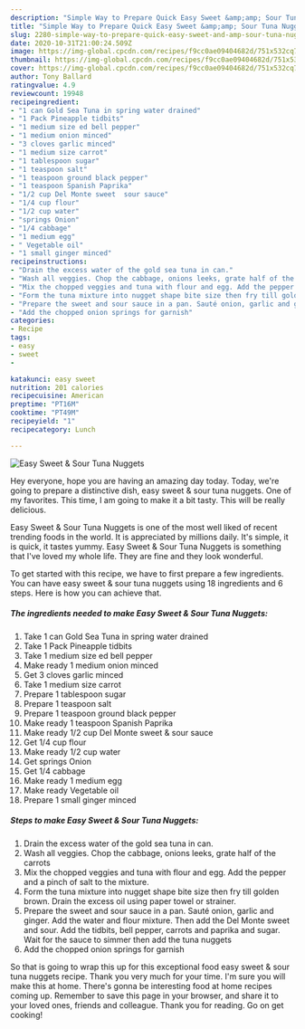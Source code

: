 ```yaml
---
description: "Simple Way to Prepare Quick Easy Sweet &amp;amp; Sour Tuna Nuggets"
title: "Simple Way to Prepare Quick Easy Sweet &amp;amp; Sour Tuna Nuggets"
slug: 2280-simple-way-to-prepare-quick-easy-sweet-and-amp-sour-tuna-nuggets
date: 2020-10-31T21:00:24.509Z
image: https://img-global.cpcdn.com/recipes/f9cc0ae09404682d/751x532cq70/easy-sweet-sour-tuna-nuggets-recipe-main-photo.jpg
thumbnail: https://img-global.cpcdn.com/recipes/f9cc0ae09404682d/751x532cq70/easy-sweet-sour-tuna-nuggets-recipe-main-photo.jpg
cover: https://img-global.cpcdn.com/recipes/f9cc0ae09404682d/751x532cq70/easy-sweet-sour-tuna-nuggets-recipe-main-photo.jpg
author: Tony Ballard
ratingvalue: 4.9
reviewcount: 19948
recipeingredient:
- "1 can Gold Sea Tuna in spring water drained"
- "1 Pack Pineapple tidbits"
- "1 medium size ed bell pepper"
- "1 medium onion minced"
- "3 cloves garlic minced"
- "1 medium size carrot"
- "1 tablespoon sugar"
- "1 teaspoon salt"
- "1 teaspoon ground black pepper"
- "1 teaspoon Spanish Paprika"
- "1/2 cup Del Monte sweet  sour sauce"
- "1/4 cup flour"
- "1/2 cup water"
- "springs Onion"
- "1/4 cabbage"
- "1 medium egg"
- " Vegetable oil"
- "1 small ginger minced"
recipeinstructions:
- "Drain the excess water of the gold sea tuna in can."
- "Wash all veggies. Chop the cabbage, onions leeks, grate half of the carrots"
- "Mix the chopped veggies and tuna with flour and egg. Add the pepper and a pinch of salt to the mixture."
- "Form the tuna mixture into nugget shape bite size then fry till golden brown. Drain the excess oil using paper towel or strainer."
- "Prepare the sweet and sour sauce in a pan. Sauté onion, garlic and ginger. Add the water and flour mixture. Then add the Del Monte sweet and sour. Add the tidbits, bell pepper, carrots and paprika and sugar. Wait for the sauce to simmer then add the tuna nuggets"
- "Add the chopped onion springs for garnish"
categories:
- Recipe
tags:
- easy
- sweet
- 

katakunci: easy sweet  
nutrition: 201 calories
recipecuisine: American
preptime: "PT16M"
cooktime: "PT49M"
recipeyield: "1"
recipecategory: Lunch

---
```



![Easy Sweet &amp; Sour Tuna Nuggets](https://img-global.cpcdn.com/recipes/f9cc0ae09404682d/751x532cq70/easy-sweet-sour-tuna-nuggets-recipe-main-photo.jpg)

Hey everyone, hope you are having an amazing day today. Today, we're going to prepare a distinctive dish, easy sweet &amp; sour tuna nuggets. One of my favorites. This time, I am going to make it a bit tasty. This will be really delicious.

Easy Sweet &amp; Sour Tuna Nuggets is one of the most well liked of recent trending foods in the world. It is appreciated by millions daily. It's simple, it is quick, it tastes yummy. Easy Sweet &amp; Sour Tuna Nuggets is something that I've loved my whole life. They are fine and they look wonderful.




To get started with this recipe, we have to first prepare a few ingredients. You can have easy sweet &amp; sour tuna nuggets using 18 ingredients and 6 steps. Here is how you can achieve that.

<!--inarticleads1-->

##### The ingredients needed to make Easy Sweet &amp; Sour Tuna Nuggets:

1. Take 1 can Gold Sea Tuna in spring water drained
1. Take 1 Pack Pineapple tidbits
1. Take 1 medium size ed bell pepper
1. Make ready 1 medium onion minced
1. Get 3 cloves garlic minced
1. Take 1 medium size carrot
1. Prepare 1 tablespoon sugar
1. Prepare 1 teaspoon salt
1. Prepare 1 teaspoon ground black pepper
1. Make ready 1 teaspoon Spanish Paprika
1. Make ready 1/2 cup Del Monte sweet &amp; sour sauce
1. Get 1/4 cup flour
1. Make ready 1/2 cup water
1. Get springs Onion
1. Get 1/4 cabbage
1. Make ready 1 medium egg
1. Make ready  Vegetable oil
1. Prepare 1 small ginger minced




<!--inarticleads2-->

##### Steps to make Easy Sweet &amp; Sour Tuna Nuggets:

1. Drain the excess water of the gold sea tuna in can.
1. Wash all veggies. Chop the cabbage, onions leeks, grate half of the carrots
1. Mix the chopped veggies and tuna with flour and egg. Add the pepper and a pinch of salt to the mixture.
1. Form the tuna mixture into nugget shape bite size then fry till golden brown. Drain the excess oil using paper towel or strainer.
1. Prepare the sweet and sour sauce in a pan. Sauté onion, garlic and ginger. Add the water and flour mixture. Then add the Del Monte sweet and sour. Add the tidbits, bell pepper, carrots and paprika and sugar. Wait for the sauce to simmer then add the tuna nuggets
1. Add the chopped onion springs for garnish




So that is going to wrap this up for this exceptional food easy sweet &amp; sour tuna nuggets recipe. Thank you very much for your time. I'm sure you will make this at home. There's gonna be interesting food at home recipes coming up. Remember to save this page in your browser, and share it to your loved ones, friends and colleague. Thank you for reading. Go on get cooking!

